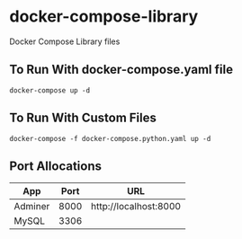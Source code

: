 # docker-compose-library
Docker Compose Library files

## To Run With docker-compose.yaml file
```
docker-compose up -d
```

## To Run With Custom Files
```
docker-compose -f docker-compose.python.yaml up -d
```

## Port Allocations

| App       | Port | URL
| --------- | -------- |-----|
| Adminer   | 8000 | http://localhost:8000 |
| MySQL     | 3306  | |